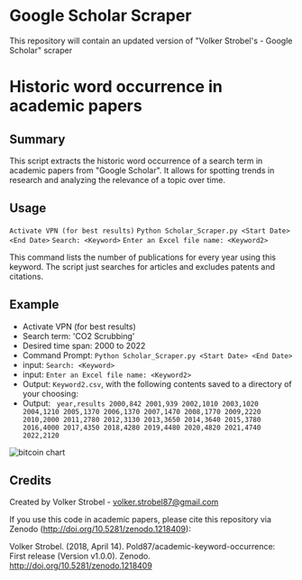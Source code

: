 # Google Scholar Scraper
This repository will contain an updated version of "Volker Strobel's - Google Scholar" scraper

# Historic word occurrence in academic papers

## Summary

This script extracts the historic word occurrence of a search term in
academic papers from "Google Scholar". It allows for spotting trends
in research and analyzing the relevance of a topic over time.

## Usage

`Activate VPN (for best results)`
`Python Scholar_Scraper.py <Start Date> <End Date>`
`Search: <Keyword>`
`Enter an Excel file name: <Keyword2>`

This command lists the number of publications for every year using
this keyword. The script just searches for articles and excludes
patents and citations.

## Example

- Activate VPN (for best results)
- Search term: 'CO2 Scrubbing'
- Desired time span: 2000 to 2022
- Command Prompt: `Python Scholar_Scraper.py <Start Date> <End Date>`
- input: `Search: <Keyword>`
- input: `Enter an Excel file name: <Keyword2>`
- Output: `Keyword2.csv`, with the following contents saved to a directory of your choosing:
- Output: `
  year,results
  2000,842
  2001,939
  2002,1010
  2003,1020
  2004,1210
  2005,1370
  2006,1370
  2007,1470
  2008,1770
  2009,2220
  2010,2000
  2011,2780
  2012,3130
  2013,3650
  2014,3640
  2015,3780
  2016,4000
  2017,4350
  2018,4280
  2019,4480
  2020,4820
  2021,4740
  2022,2120`


![bitcoin chart](https://raw.githubusercontent.com/Pold87/academic-keyword-occurrence/master/bitcoin_chart.png "bitcoin chart")

## Credits
Created by Volker Strobel - volker.strobel87@gmail.com

If you use this code in academic papers, please cite this repository via Zenodo (http://doi.org/10.5281/zenodo.1218409):

Volker Strobel. (2018, April 14). Pold87/academic-keyword-occurrence: First release (Version v1.0.0). Zenodo. http://doi.org/10.5281/zenodo.1218409
